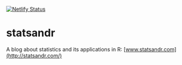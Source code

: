 [![Netlify Status](https://api.netlify.com/api/v1/badges/8ef22d4a-c312-4c44-a02d-06db75dc8c6f/deploy-status)](https://app.netlify.com/sites/statsandr/deploys)

# statsandr
A blog about statistics and its applications in R: [www.statsandr.com](http://statsandr.com/)

